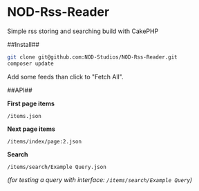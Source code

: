 NOD-Rss-Reader
==============

Simple rss storing and searching build with CakePHP

##Install##

```bash
git clone git@github.com:NOD-Studios/NOD-Rss-Reader.git
composer update
```

Add some feeds than click to "Fetch All".

##API##

**First page items**
```
/items.json
```
**Next page items**
```
/items/index/page:2.json
```
**Search**
```
/items/search/Example Query.json
```
*(for testing a query with interface: ```/items/search/Example Query```)*
